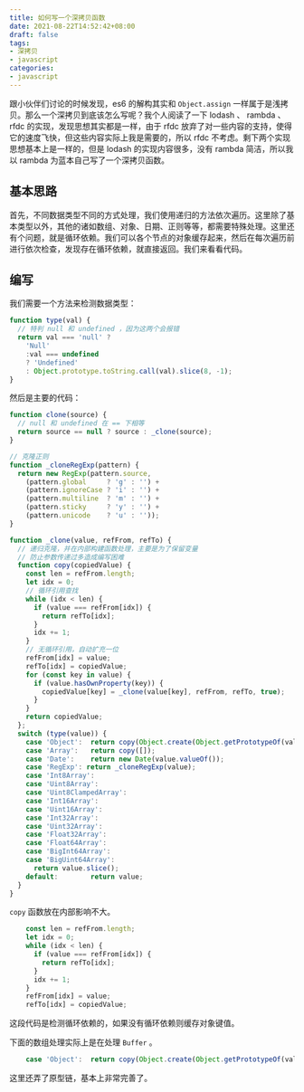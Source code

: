 ```yaml
---
title: 如何写一个深拷贝函数
date: 2021-08-22T14:52:42+08:00
draft: false
tags:
- 深拷贝
- javascript
categories:
- javascript
---
```


跟小伙伴们讨论的时候发现，es6 的解构其实和 `Object.assign` 一样属于是浅拷贝。那么一个深拷贝到底该怎么写呢？我个人阅读了一下 lodash 、 rambda 、 rfdc 的实现，发现思想其实都是一样，由于 rfdc 放弃了对一些内容的支持，使得它的速度飞快，但这些内容实际上我是需要的，所以 rfdc 不考虑。剩下两个实现思想基本上是一样的，但是 lodash 的实现内容很多，没有 rambda 简洁，所以我以 rambda 为蓝本自己写了一个深拷贝函数。

## 基本思路

首先，不同数据类型不同的方式处理，我们使用递归的方法依次遍历。这里除了基本类型以外，其他的诸如数组、对象、日期、正则等等，都需要特殊处理。这里还有个问题，就是循环依赖。我们可以各个节点的对象缓存起来，然后在每次遍历前进行依次检查，发现存在循环依赖，就直接返回。我们来看看代码。

## 编写

我们需要一个方法来检测数据类型：

``` javascript
function type(val) {
  // 特判 null 和 undefined ，因为这两个会报错
  return val === 'null' ?
    'Null'
    :val === undefined
    ? 'Undefined'
    : Object.prototype.toString.call(val).slice(8, -1);
}
```

然后是主要的代码：

``` javascript
function clone(source) {
  // null 和 undefined 在 == 下相等
  return source == null ? source : _clone(source);
}

// 克隆正则
function _cloneRegExp(pattern) {
  return new RegExp(pattern.source,
    (pattern.global     ? 'g' : '') +
    (pattern.ignoreCase ? 'i' : '') +
    (pattern.multiline  ? 'm' : '') +
    (pattern.sticky     ? 'y' : '') +
    (pattern.unicode    ? 'u' : ''));
}

function _clone(value, refFrom, refTo) {
  // 递归克隆，并在内部构建函数处理，主要是为了保留变量
  // 防止参数传递过多造成编写困难
  function copy(copiedValue) {
    const len = refFrom.length;
    let idx = 0;
    // 循环引用查找
    while (idx < len) {
      if (value === refFrom[idx]) {
        return refTo[idx];
      }
      idx += 1;
    }
    // 无循环引用，自动扩充一位
    refFrom[idx] = value;
    refTo[idx] = copiedValue;
    for (const key in value) {
      if (value.hasOwnProperty(key)) {
        copiedValue[key] = _clone(value[key], refFrom, refTo, true);
      }
    }
    return copiedValue;
  };
  switch (type(value)) {
    case 'Object':  return copy(Object.create(Object.getPrototypeOf(value)));
    case 'Array':   return copy([]);
    case 'Date':    return new Date(value.valueOf());
    case 'RegExp': return _cloneRegExp(value);
    case 'Int8Array':
    case 'Uint8Array':
    case 'Uint8ClampedArray':
    case 'Int16Array':
    case 'Uint16Array':
    case 'Int32Array':
    case 'Uint32Array':
    case 'Float32Array':
    case 'Float64Array':
    case 'BigInt64Array':
    case 'BigUint64Array':
      return value.slice();
    default:        return value;
  }
}
```

`copy` 函数放在内部影响不大。

``` javascript
    const len = refFrom.length;
    let idx = 0;
    while (idx < len) {
      if (value === refFrom[idx]) {
        return refTo[idx];
      }
      idx += 1;
    }
    refFrom[idx] = value;
    refTo[idx] = copiedValue;
```

这段代码是检测循环依赖的，如果没有循环依赖则缓存对象键值。

下面的数组处理实际上是在处理 `Buffer` 。

``` javascript
    case 'Object':  return copy(Object.create(Object.getPrototypeOf(value)));
```

这里还弄了原型链，基本上非常完善了。
